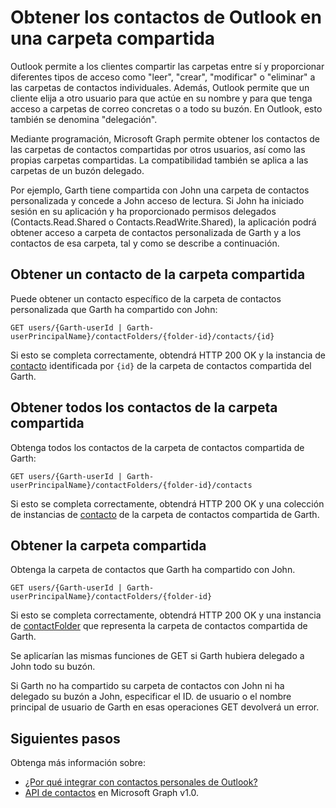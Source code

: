 # <a name="get-outlook-contacts-in-a-shared-folder"></a>Obtener los contactos de Outlook en una carpeta compartida

Outlook permite a los clientes compartir las carpetas entre sí y proporcionar diferentes tipos de acceso como "leer", "crear", "modificar" o "eliminar" a las carpetas de contactos individuales. Además, Outlook permite que un cliente elija a otro usuario para que actúe en su nombre y para que tenga acceso a carpetas de correo concretas o a todo su buzón. En Outlook, esto también se denomina "delegación".

Mediante programación, Microsoft Graph permite obtener los contactos de las carpetas de contactos compartidas por otros usuarios, así como las propias carpetas compartidas. La compatibilidad también se aplica a las carpetas de un buzón delegado.

Por ejemplo, Garth tiene compartida con John una carpeta de contactos personalizada y concede a John acceso de lectura. Si John ha iniciado sesión en su aplicación y ha proporcionado permisos delegados (Contacts.Read.Shared o Contacts.ReadWrite.Shared), la aplicación podrá obtener acceso a carpeta de contactos personalizada de Garth y a los contactos de esa carpeta, tal y como se describe a continuación.

## <a name="get-a-contact-in-the-shared-folder"></a>Obtener un contacto de la carpeta compartida

Puede obtener un contacto específico de la carpeta de contactos personalizada que Garth ha compartido con John:

<!-- { "blockType": "ignored" } -->
```http
GET users/{Garth-userId | Garth-userPrincipalName}/contactFolders/{folder-id}/contacts/{id}
```

Si esto se completa correctamente, obtendrá HTTP 200 OK y la instancia de [contacto](../api-reference/v1.0/resources/contact.md) identificada por `{id}` de la carpeta de contactos compartida del Garth.

## <a name="get-all-contacts-in-the-shared-folder"></a>Obtener todos los contactos de la carpeta compartida

Obtenga todos los contactos de la carpeta de contactos compartida de Garth:

<!-- { "blockType": "ignored" } -->
```http
GET users/{Garth-userId | Garth-userPrincipalName}/contactFolders/{folder-id}/contacts
```

Si esto se completa correctamente, obtendrá HTTP 200 OK y una colección de instancias de [contacto](../api-reference/v1.0/resources/contact.md) de la carpeta de contactos compartida de Garth.

## <a name="get-the-shared-folder"></a>Obtener la carpeta compartida

Obtenga la carpeta de contactos que Garth ha compartido con John.

<!-- { "blockType": "ignored" } -->
```http
GET users/{Garth-userId | Garth-userPrincipalName}/contactFolders/{folder-id}
```

Si esto se completa correctamente, obtendrá HTTP 200 OK y una instancia de [contactFolder](../api-reference/v1.0/resources/contactfolder.md) que representa la carpeta de contactos compartida de Garth.

Se aplicarían las mismas funciones de GET si Garth hubiera delegado a John todo su buzón.

Si Garth no ha compartido su carpeta de contactos con John ni ha delegado su buzón a John, especificar el ID. de usuario o el nombre principal de usuario de Garth en esas operaciones GET devolverá un error. 


## <a name="next-steps"></a>Siguientes pasos

Obtenga más información sobre:

- [¿Por qué integrar con contactos personales de Outlook?](outlook-contacts-concept-overview.md)
- [API de contactos](../api-reference/v1.0/resources/contact.md) en Microsoft Graph v1.0.